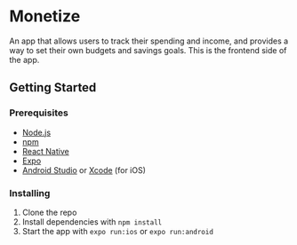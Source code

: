# Monetize

An app that allows users to track their spending and income, and provides a way to set their own budgets and savings goals. This is the frontend side of the app.

## Getting Started

### Prerequisites

- [Node.js](https://nodejs.org/en/)
- [npm](https://www.npmjs.com/)
- [React Native](https://facebook.github.io/react-native/)
- [Expo](https://expo.io/)
- [Android Studio](https://developer.android.com/studio/index.html) or [Xcode](https://developer.apple.com/xcode/) (for iOS)

### Installing

1. Clone the repo
2. Install dependencies with `npm install`
3. Start the app with `expo run:ios` or `expo run:android`
